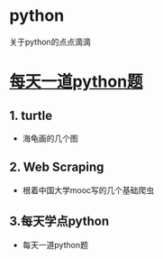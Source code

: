 # python
关于python的点点滴滴
# [每天一道python题](https://github.com/520MianXiangDuiXiang520/python/tree/master/pythonday)

## 1. turtle
   * 海龟画的几个图
## 2. Web Scraping
* 根着中国大学mooc写的几个基础爬虫
## 3.每天学点python
* 每天一道python题
  
